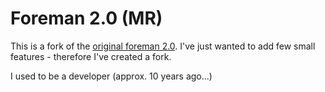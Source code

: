 # Foreman 2.0 (MR) #

This is a fork of the [original foreman 2.0](https://github.com/DanielKote/Foreman2). I've just wanted to add few small features - therefore I've created a fork.

I used to be a developer (approx. 10 years ago...)
